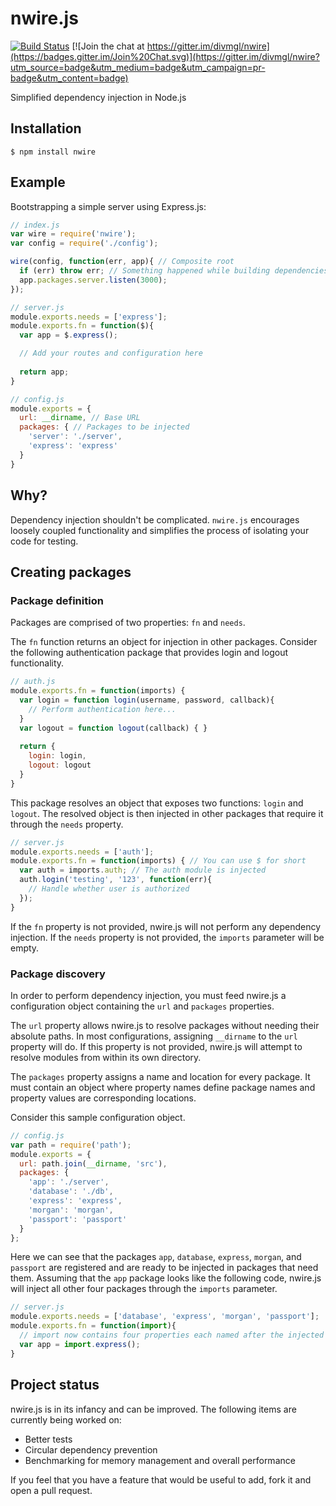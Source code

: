 # nwire.js

[![Build Status](https://travis-ci.org/divmgl/nwire.svg?branch=master)](https://travis-ci.org/divmgl/nwire)
[![Join the chat at https://gitter.im/divmgl/nwire](https://badges.gitter.im/Join%20Chat.svg)](https://gitter.im/divmgl/nwire?utm_source=badge&utm_medium=badge&utm_campaign=pr-badge&utm_content=badge)

Simplified dependency injection in Node.js

## Installation
`$ npm install nwire`

## Example

Bootstrapping a simple server using Express.js:

```js
// index.js
var wire = require('nwire');
var config = require('./config');

wire(config, function(err, app){ // Composite root
  if (err) throw err; // Something happened while building dependencies
  app.packages.server.listen(3000);
});
```
```js
// server.js
module.exports.needs = ['express'];
module.exports.fn = function($){
  var app = $.express();

  // Add your routes and configuration here
  
  return app; 
}
```
```js
// config.js
module.exports = {
  url: __dirname, // Base URL
  packages: { // Packages to be injected
    'server': './server',
    'express': 'express'
  }
}
```

## Why?

Dependency injection shouldn't be complicated. `nwire.js` encourages loosely coupled functionality and simplifies the process of isolating your code for testing.

## Creating packages

### Package definition 

Packages are comprised of two properties: `fn` and `needs`.

The `fn` function returns an object for injection in other packages. Consider the following authentication package that provides login and logout functionality.

```js
// auth.js
module.exports.fn = function(imports) {
  var login = function login(username, password, callback){
    // Perform authentication here...
  }
  var logout = function logout(callback) { }
  
  return { 
    login: login,
    logout: logout 
  }
}
```
This package resolves an object that exposes two functions: `login` and `logout`. The resolved object is then injected in  other packages that require it through the `needs` property.

```js
// server.js
module.exports.needs = ['auth'];
module.exports.fn = function(imports) { // You can use $ for short
  var auth = imports.auth; // The auth module is injected
  auth.login('testing', '123', function(err){
    // Handle whether user is authorized
  });
}
```
If the `fn` property is not provided, nwire.js will not perform any dependency injection. If the `needs` property is not provided, the `imports` parameter will be empty.

### Package discovery

In order to perform dependency injection, you must feed nwire.js a configuration object containing the `url` and `packages` properties.

The `url` property allows nwire.js to resolve packages without needing their absolute paths. In most configurations, assigning `__dirname` to the `url` property will do. If this property is not provided, nwire.js will attempt to resolve modules from within its own directory.

The `packages` property assigns a name and location for every package. It must contain an object where property names define package names and property values are corresponding locations.

Consider this sample configuration object.
```js
// config.js
var path = require('path');
module.exports = {
  url: path.join(__dirname, 'src'),
  packages: {
    'app': './server',
    'database': './db',
    'express': 'express',
    'morgan': 'morgan',
    'passport': 'passport'
  }
};
```

Here we can see that the packages `app`, `database`, `express`, `morgan`, and `passport` are registered and are ready to be injected in packages that need them. Assuming that the `app` package looks like the following code, nwire.js will inject all other four packages through the `imports` parameter.

```js
// server.js
module.exports.needs = ['database', 'express', 'morgan', 'passport'];
module.exports.fn = function(import){ 
  // import now contains four properties each named after the injected packages
  var app = import.express();
}
```

## Project status

nwire.js is in its infancy and can be improved. The following items are currently being worked on:

* Better tests
* Circular dependency prevention
* Benchmarking for memory management and overall performance

If you feel that you have a feature that would be useful to add, fork it and open a pull request.
